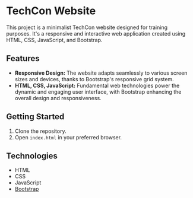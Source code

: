 # TechCon Website

This project is a minimalist TechCon website designed for training purposes. It's a responsive and interactive web application created using HTML, CSS, JavaScript, and Bootstrap.

## Features

- **Responsive Design:** The website adapts seamlessly to various screen sizes and devices, thanks to Bootstrap's responsive grid system.
- **HTML, CSS, JavaScript:** Fundamental web technologies power the dynamic and engaging user interface, with Bootstrap enhancing the overall design and responsiveness.

## Getting Started

1. Clone the repository.
2. Open `index.html` in your preferred browser.

## Technologies

- HTML
- CSS
- JavaScript
- [Bootstrap](https://getbootstrap.com/)

